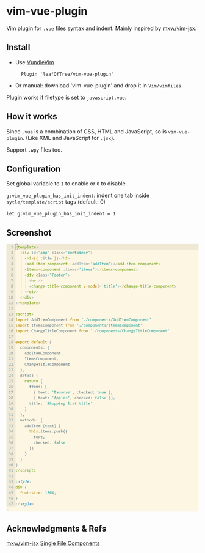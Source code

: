 # vim-vue-plugin

Vim plugin for `.vue` files syntax and indent. Mainly inspired by [mxw/vim-jsx][1]. 

## Install

- Use [VundleVim][2]

        Plugin 'leafOfTree/vim-vue-plugin'

- Or manual: download 'vim-vue-plugin' and drop it in `Vim/vimfiles`.

Plugin works if filetype is set to `javascript.vue`.

## How it works

Since `.vue` is a combination of CSS, HTML and JavaScript, so is `vim-vue-plugin`. (Like XML and JavaScript for `.jsx`).

Support `.wpy` files too.

## Configuration

Set global variable to `1` to enable or `0` to disable.

`g:vim_vue_plugin_has_init_indent`: indent one tab inside `sytle/template/script` tags (default: 0)

    let g:vim_vue_plugin_has_init_indent = 1

## Screenshot

![screenshot](static/screenshot.png)

## Acknowledgments & Refs

[mxw/vim-jsx][1]
[Single File Components][3]

[1]: https://github.com/mxw/vim-jsx "mxw: vim-jsx"
[2]: https://github.com/VundleVim/Vundle.vim
[3]: https://vuejs.org/v2/guide/single-file-components.html

